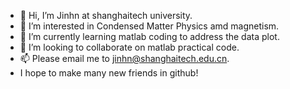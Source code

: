 - 👋 Hi, I’m Jinhn at shanghaitech university.
- 👀 I’m interested in Condensed Matter Physics amd magnetism.
- 🌱 I’m currently learning matlab coding to address the data plot.
- 💞️ I’m looking to collaborate on matlab practical code.
- 📫 Please email me to jinhn@shanghaitech.edu.cn.
- I hope to make many new friends in github!

<!---
929006334/929006334 is a ✨ special ✨ repository because its `README.md` (this file) appears on your GitHub profile.
You can click the Preview link to take a look at your changes.
--->
